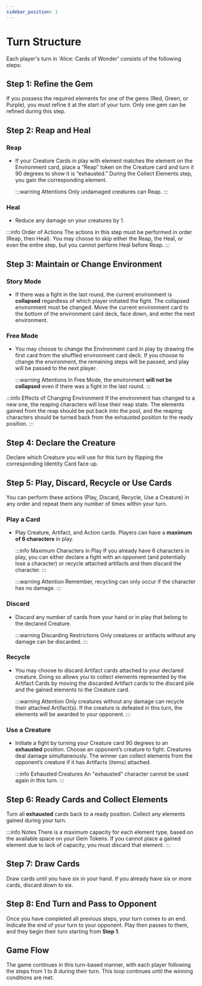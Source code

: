 ```yaml
---
sidebar_position: 1
---
```


# Turn Structure

Each player's turn in 'Alice: Cards of Wonder' consists of the following steps:

## Step 1: Refine the Gem

If you possess the required elements for one of the gems (Red, Green, or Purple), you must refine it at the start of your turn. Only one gem can be refined during this step.

## Step 2: Reap and Heal

### Reap
- If your Creature Cards in play with element matches the element on the Environment card, place a “Reap” token on the Creature card and turn it 90 degrees to show it is “exhausted.” During the Collect Elements step, you gain the corresponding element.

    :::warning Attentions
    Only undamaged creatures can Reap.
    :::

### Heal
- Reduce any damage on your creatures by 1.

:::info Order of Actions
The actions in this step must be performed in order (Reap, then Heal). You may choose to skip either the Reap, the Heal, or even the entire step, but you cannot perform Heal before Reap.
:::

## Step 3: Maintain or Change Environment

### Story Mode
- If there was a fight in the last round, the current environment is **collapsed** regardless of which player initiated the fight. The collapsed environment must be changed. Move the current environment card to the bottom of the environment card deck, face down, and enter the next environment.

### Free Mode
- You may choose to change the Environment card in play by drawing the first card from the shuffled environment card deck. If you choose to change the environment, the remaining steps will be passed, and play will be passed to the next player.

    :::warning Attentions
    In Free Mode, the environment **will not be collapsed** even if there was a fight in the last round.
    :::

:::info Effects of Changing Environment
If the environment has changed to a new one, the reaping characters will lose their reap state. The elements gained from the reap should be put back into the pool, and the reaping characters should be turned back from the exhausted position to the ready position.
:::

## Step 4: Declare the Creature

Declare which Creature you will use for this turn by flipping the corresponding Identity Card face up. 

## Step 5: Play, Discard, Recycle or Use Cards

You can perform these actions (Play, Discard, Recycle, Use a Creature) in any order and repeat them any number of times within your turn.

### Play a Card
- Play Creature, Artifact, and Action cards. Players can have a **maximum of 6 characters** in play.

    :::info Maximum Characters in Play
    If you already have 6 characters in play, you can either declare a fight with an opponent (and potentially lose a character) or recycle attached artifacts and then discard the character. 
    :::
    
    :::warning Attention
    Remember, recycling can only occur if the character has no damage.
    :::

### Discard
- Discard any number of cards from your hand or in play that belong to the declared Creature.

    :::warning Discarding Restrictions
    Only creatures or artifacts without any damage can be discarded.
    :::

### Recycle
- You may choose to discard Artifact cards attached to your declared creature. Doing so allows you to collect elements represented by the Artifact Cards by moving the discarded Artifact cards to the discard pile and the gained elements to the Creature card.

    :::warning Attention
    Only creatures without any damage can recycle their attached Artifact(s). If the creature is defeated in this turn, the elements will be awarded to your opponent.
    :::

### Use a Creature
- Initiate a fight by turning your Creature card 90 degrees to an **exhausted** position. Choose an opponent’s creature to fight. Creatures deal damage simultaneously. The winner can collect elements from the opponent’s creature if it has Artifacts (items) attached.

    :::info Exhausted Creatures
    An "exhausted" character cannot be used again in this turn.
    :::


## Step 6: Ready Cards and Collect Elements

Turn all **exhausted** cards back to a ready position. Collect any elements gained during your turn.

:::info Notes
There is a maximum capacity for each element type, based on the available space on your Gem Tokens. If you cannot place a gained element due to lack of capacity, you must discard that element.
:::

## Step 7: Draw Cards

Draw cards until you have six in your hand. If you already have six or more cards, discard down to six.

## Step 8: End Turn and Pass to Opponent

Once you have completed all previous steps, your turn comes to an end. Indicate the end of your turn to your opponent. Play then passes to them, and they begin their turn starting from **Step 1**.

## Game Flow

The game continues in this turn-based manner, with each player following the steps from 1 to 8 during their turn. This loop continues until the winning conditions are met.